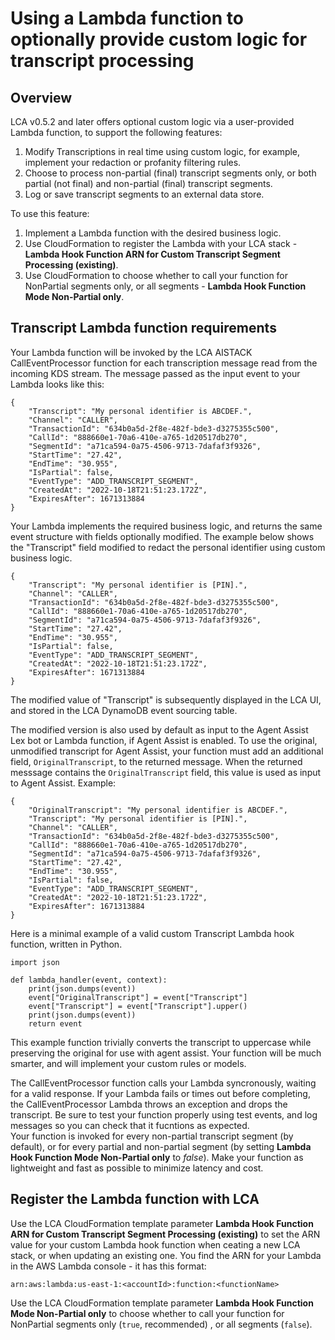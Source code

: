 # Using a Lambda function to optionally provide custom logic for transcript processing

## Overview

LCA v0.5.2 and later offers optional custom logic via a user-provided Lambda function, to support the following features:
1. Modify Transcriptions in real time using custom logic, for example, implement your redaction or profanity filtering rules.
2. Choose to process non-partial (final) transcript segments only, or both partial (not final) and non-partial (final) transcript segments.
3. Log or save transcript segments to an external data store.

To use this feature:
1. Implement a Lambda function with the desired business logic.
2. Use CloudFormation to register the Lambda with your LCA stack - **Lambda Hook Function ARN for Custom Transcript Segment Processing (existing)**.
3. Use CloudFormation to choose whether to call your function for NonPartial segments only, or all segments - **Lambda Hook Function Mode Non-Partial only**.


## Transcript Lambda function requirements

Your Lambda function will be invoked by the LCA AISTACK CallEventProcessor function for each transcription message read from the incoming KDS stream. The message passed as the input event to your Lambda looks like this:

```
{
    "Transcript": "My personal identifier is ABCDEF.",
    "Channel": "CALLER",
    "TransactionId": "634b0a5d-2f8e-482f-bde3-d3275355c500",
    "CallId": "888660e1-70a6-410e-a765-1d20517db270",
    "SegmentId": "a71ca594-0a75-4506-9713-7dafaf3f9326",
    "StartTime": "27.42",
    "EndTime": "30.955",
    "IsPartial": false,
    "EventType": "ADD_TRANSCRIPT_SEGMENT",
    "CreatedAt": "2022-10-18T21:51:23.172Z",
    "ExpiresAfter": 1671313884
}
```

Your Lambda implements the required business logic, and returns the same event structure with fields optionally modified. The example below shows
the "Transcript" field modified to redact the personal identifier using custom business logic.
```
{
    "Transcript": "My personal identifier is [PIN].",
    "Channel": "CALLER",
    "TransactionId": "634b0a5d-2f8e-482f-bde3-d3275355c500",
    "CallId": "888660e1-70a6-410e-a765-1d20517db270",
    "SegmentId": "a71ca594-0a75-4506-9713-7dafaf3f9326",
    "StartTime": "27.42",
    "EndTime": "30.955",
    "IsPartial": false,
    "EventType": "ADD_TRANSCRIPT_SEGMENT",
    "CreatedAt": "2022-10-18T21:51:23.172Z",
    "ExpiresAfter": 1671313884
}
``` 

The modified value of "Transcript" is subsequently displayed in the LCA UI, and stored in the LCA DynamoDB event sourcing table.   
  
The modified version is also used by default as input to the Agent Assist Lex bot or Lambda function, if Agent Assist is enabled. To use the original, unmodified transcript for Agent Assist, your function must add an additional field, `OriginalTranscript`, to the returned message. When the returned messsage contains the `OriginalTranscript` field, this value is used as input to Agent Assist. Example:

```
{
    "OriginalTranscript": "My personal identifier is ABCDEF.",
    "Transcript": "My personal identifier is [PIN].",
    "Channel": "CALLER",
    "TransactionId": "634b0a5d-2f8e-482f-bde3-d3275355c500",
    "CallId": "888660e1-70a6-410e-a765-1d20517db270",
    "SegmentId": "a71ca594-0a75-4506-9713-7dafaf3f9326",
    "StartTime": "27.42",
    "EndTime": "30.955",
    "IsPartial": false,
    "EventType": "ADD_TRANSCRIPT_SEGMENT",
    "CreatedAt": "2022-10-18T21:51:23.172Z",
    "ExpiresAfter": 1671313884
}
``` 

Here is a minimal example of a valid custom Transcript Lambda hook function, written in Python. 
```
import json

def lambda_handler(event, context):
    print(json.dumps(event))
    event["OriginalTranscript"] = event["Transcript"]
    event["Transcript"] = event["Transcript"].upper()
    print(json.dumps(event))
    return event
``` 

This example function trivially converts the transcript to uppercase while preserving the original for use with agent assist. Your function will be much smarter, and will implement your custom rules or models.

The CallEventProcessor function calls your Lambda syncronously, waiting for a valid response. If your Lambda fails or times out before completing, the CallEventProcessor Lambda throws an exception and drops the transcript. Be sure to test your function properly using test events, and log messages so you can check that it fucntions as expected.  
Your function is invoked for every non-partial transcript segment (by default), or for every partial and non-partial segment (by setting **Lambda Hook Function Mode Non-Partial only** to *false*). Make your function as lightweight and fast as possible to minimize latency and cost. 


## Register the Lambda function with LCA

Use the LCA CloudFormation template parameter **Lambda Hook Function ARN for Custom Transcript Segment Processing (existing)** to set the ARN value for your custom Lambda hook function when ceating a new LCA stack, or when updating an existing one. You find the ARN for your Lambda in the AWS Lambda console - it has this format:
```
arn:aws:lambda:us-east-1:<accountId>:function:<functionName>
```

Use the LCA CloudFormation template parameter **Lambda Hook Function Mode Non-Partial only** to choose whether to call your function for NonPartial segments only (`true`, recommended) , or all segments (`false`).

